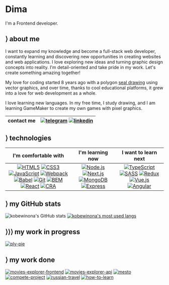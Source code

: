 # Dima

I'm a Frontend developer.

## &rang; about me

I want to expand my knowledge and become a full-stack web developer, constantly learning and discovering new opportunities in creating websites and web applications. I love exploring new ideas and turning graphic design concepts into reality. I'm detail-oriented and take pride in my work. Let's create something amazing together!

My love for coding started 8 years ago with a polygon [seal drawing](https://youtu.be/5zjvOJTqr3Q) using vector graphics, and over time, thanks to cool educational platforms, it grew into a love for web development as a whole.

I love learning new languages. In my free time, I study drawing, and I am learning GameMaker to create my own games with pixel graphics.

| contact me | [![telegram](https://img.shields.io/badge/d_klimkin-f9f9f9?style=for-the-badge&logo=telegram)](https://t.me/d_klimkin) [![linkedin](https://img.shields.io/badge/dima_klimkin-f9f9f9?style=for-the-badge&logoColor=0b66c2&logo=linkedin)](https://www.linkedin.com/in/dima-klimkin-259164192/) |
|:----------:|:----------------------------------------------------------------------------------------------------------------------------------------------------------------------------------------------------------------------------------------------------------------------------------------------:|

## &rang; technologies

|                                                                                                                                                                                                                                                                                                                                                                                                                                                                                                                                    I'm comfortable with                                                                                                                                                                                                                                                                                                                                                                                                                                                                                                                                     |                                                                                                                                                                                                                                             I'm learning now                                                                                                                                                                                                                                              |                                                                                                                                                                                                                                                                                                          I want to learn next                                                                                                                                                                                                                                                                                                          |
|:-------------------------------------------------------------------------------------------------------------------------------------------------------------------------------------------------------------------------------------------------------------------------------------------------------------------------------------------------------------------------------------------------------------------------------------------------------------------------------------------------------------------------------------------------------------------------------------------------------------------------------------------------------------------------------------------------------------------------------------------------------------------------------------------------------------------------------------------------------------------------------------------------------------------------------------------------------------------------------------------------------------------------------------------------------------------------------------------:|:---------------------------------------------------------------------------------------------------------------------------------------------------------------------------------------------------------------------------------------------------------------------------------------------------------------------------------------------------------------------------------------------------------------------------------------------------------------------------------------------------------:|:--------------------------------------------------------------------------------------------------------------------------------------------------------------------------------------------------------------------------------------------------------------------------------------------------------------------------------------------------------------------------------------------------------------------------------------------------------------------------------------------------------------------------------------------------------------------------------------------------------------------------------------:|
| [![HTML5](https://img.shields.io/badge/HTML5-f9f9f9?style=for-the-badge&logo=HTML5)](https://dev.w3.org/html5/spec-LC/) [![CSS3](https://img.shields.io/badge/CSS3-f9f9f9?logoColor=264BDC&style=for-the-badge&logo=CSS3)](https://www.w3.org/TR/CSS/#css) [![JavaScript](https://img.shields.io/badge/JavaScript-f9f9f9?style=for-the-badge&logo=JavaScript)](https://www.javascript.com) [![Webpack](https://img.shields.io/badge/Webpack-f9f9f9?style=for-the-badge&logo=webpack)](https://webpack.js.org) [![Babel](https://img.shields.io/badge/Babel-f9f9f9?style=for-the-badge&logo=babel)](https://babeljs.io) [![Git](https://img.shields.io/badge/Git-f9f9f9?style=for-the-badge&logo=git)](https://git-scm.com) [![BEM](https://img.shields.io/badge/BEM-f9f9f9?logoColor=black&style=for-the-badge&logo=bem)](https://en.bem.info/methodology/) [![React](https://img.shields.io/badge/React-f9f9f9?style=for-the-badge&logo=React)](https://react.dev) [![CRA](https://img.shields.io/badge/CRA-f9f9f9?style=for-the-badge&logo=createreactapp)](https://create-react-app.dev) | [![Node.js](https://img.shields.io/badge/Node.js-f9f9f9?style=for-the-badge&logo=Node.js)](https://nodejs.org/en) [![Next.js](https://img.shields.io/badge/NextJS-f9f9f9?style=for-the-badge&logoColor=000000&logo=nextdotjs)](https://nextjs.org) [![MongoDB](https://img.shields.io/badge/MongoDB-f9f9f9?style=for-the-badge&logo=mongodb)](https://www.mongodb.com) [![Express](https://img.shields.io/badge/Express-f9f9f9?style=for-the-badge&logoColor=000000&logo=express)](https://expressjs.com) | [![TypeScript](https://img.shields.io/badge/TypeScript-f9f9f9?style=for-the-badge&logo=typescript)](https://dev.w3.org/html5/spec-LC/) [![SASS](https://img.shields.io/badge/SASS-f9f9f9?style=for-the-badge&logoColor=cc6699&logo=sass)](https://nextjs.org) [![Redux](https://img.shields.io/badge/Redux-f9f9f9?style=for-the-badge&logoColor=764abc&logo=redux)](https://redux.js.org) [![Vue.js](https://img.shields.io/badge/Vue.js-f9f9f9?style=for-the-badge&logo=vuedotjs)](https://vuejs.org) [![Angular](https://img.shields.io/badge/Angular-f9f9f9?style=for-the-badge&logoColor=dd0031&logo=angular)](https://angular.io) |

## &rang; my GitHub stats

![kobewinona's GitHub stats](https://github-readme-stats.vercel.app/api?username=kobewinona&count_private=true&include_all_commits=true&show_icons=true&icon_color=e0e0e0&border_radius=5&hide_border=true&bg_color=ddd&title_color=222&line_height=21px&hide_title=true) [![kobewinona's most used langs](https://github-readme-stats.vercel.app/api/top-langs/?username=kobewinona&layout=compact&border_radius=5&hide_border=true&bg_color=ddd&title_color=222&custom_title=My%20Most%20Used%20Languagues)](https://github.com/anuraghazra/github-readme-stats)

## &rang;&rang;&rang; my work in progress

[![ply-pie](https://github-readme-stats.vercel.app/api/pin/?username=kobewinona&repo=ply-pie&icon_color=ddd&border_radius=5&hide_border=true&bg_color=222&title_color=ddd&text_color=ddd)](https://github.com/kobewinona/ply-pie)

## &rang; my work done

[![movies-explorer-frontend](https://github-readme-stats.vercel.app/api/pin/?username=kobewinona&repo=movies-explorer-frontend&icon_color=888&border_radius=5&hide_border=true&bg_color=ddd&title_color=222)](https://github.com/kobewinona/movies-explorer-frontend) [![movies-explorer-api](https://github-readme-stats.vercel.app/api/pin/?username=kobewinona&repo=movies-explorer-api&icon_color=888&border_radius=5&hide_border=true&bg_color=ddd&title_color=222)](https://github.com/kobewinona/movies-explorer-api) [![mesto](https://github-readme-stats.vercel.app/api/pin/?username=kobewinona&repo=react-mesto-api-full-gha&icon_color=888&border_radius=5&hide_border=true&bg_color=ddd&title_color=222)](https://github.com/kobewinona/react-mesto-api-full-gha) [![compete-project](https://github-readme-stats.vercel.app/api/pin/?username=kobewinona&repo=compete-project&icon_color=888&border_radius=5&hide_border=true&bg_color=ddd&title_color=222)](https://github.com/kobewinona/compete-project) [![russian-travel](https://github-readme-stats.vercel.app/api/pin/?username=kobewinona&repo=russian-travel&icon_color=888&border_radius=5&hide_border=true&bg_color=ddd&title_color=222)](https://github.com/kobewinona/russian-travel) [![how-to-learn](https://github-readme-stats.vercel.app/api/pin/?username=kobewinona&repo=how-to-learn&icon_color=888&border_radius=5&hide_border=true&bg_color=ddd&title_color=222)](https://github.com/kobewinona/how-to-learn)

[//]: # (## &rang; my LeetCode stats)

[//]: # ()
[//]: # (![Leetcode Stats]&#40;https://leetcard.jacoblin.cool/kobewinona?ext=heatmap&border_radius=8&border=0&bg_color=f9f9f9&#41;)